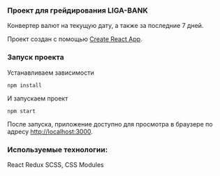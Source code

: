 ### Проект для грейдирования LIGA-BANK

Конвертер валют на текущую дату, а также за последние 7 дней.

Проект создан с помощью [Create React App](https://github.com/facebook/create-react-app).


### Запуск проекта

Устанавливаем  зависимости

```
npm install
```
И запускаем проект

```
npm start
```

После запуска, приложение доступно для просмотра в браузере по адресу [http://localhost:3000](http://localhost:3000).


### Используемые технологии:

React
Redux
SCSS, CSS Modules
